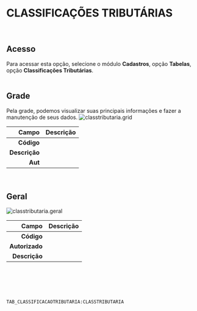 # CLASSIFICAÇÕES TRIBUTÁRIAS
<br>

## Acesso
Para acessar esta opção, selecione o módulo **Cadastros**, opção **Tabelas**, opção **Classificações Tributárias**.
<br>
<br>

## Grade
Pela grade, podemos visualizar suas principais informações e fazer a manutenção de seus dados.
![classtributaria.grid](https://raw.githubusercontent.com/netforcews/docs-erp/master/cadastros/imagens/classtributaria.grid.png)

Campo | Descrição
--:|---
**Código** | 
**Descrição** | 
**Aut** | 
<br>

## Geral
![classtributaria.geral](https://raw.githubusercontent.com/netforcews/docs-erp/master/cadastros/imagens/classtributaria.geral.png)

Campo | Descrição
--:|---
**Código** | 
**Autorizado** | 
**Descrição** | 
<br>
<br>
<br>
<br>

```TAB_CLASSIFICACAOTRIBUTARIA:CLASSTRIBUTARIA```
